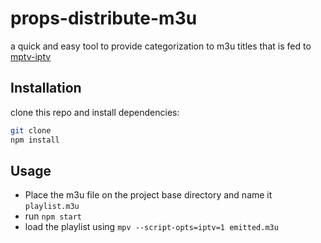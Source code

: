 # props-distribute-m3u

a quick and easy tool to provide categorization to m3u titles that is fed to [mptv-iptv](https://github.com/junners/mpv-iptv) 

## Installation

clone this repo and install dependencies:

```sh
git clone 
npm install
```

## Usage

- Place the m3u file on the project base directory and name it ```playlist.m3u```
- run ```npm start```
- load the playlist using ```mpv --script-opts=iptv=1 emitted.m3u```